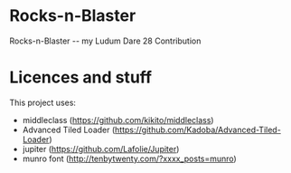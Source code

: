 Rocks-n-Blaster
===============

Rocks-n-Blaster -- my Ludum Dare 28 Contribution


Licences and stuff
==================

This project uses:

 * middleclass (https://github.com/kikito/middleclass)
 * Advanced Tiled Loader (https://github.com/Kadoba/Advanced-Tiled-Loader)
 * jupiter (https://github.com/Lafolie/Jupiter)
 * munro font (http://tenbytwenty.com/?xxxx_posts=munro)

